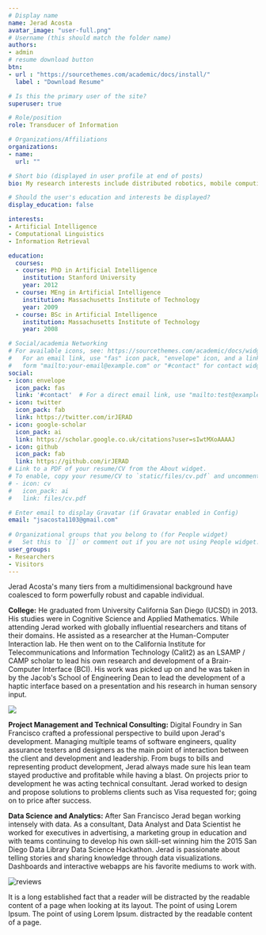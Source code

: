 ```yaml
---
# Display name
name: Jerad Acosta
avatar_image: "user-full.png"
# Username (this should match the folder name)
authors:
- admin
# resume download button
btn:
- url : "https://sourcethemes.com/academic/docs/install/"
  label : "Download Resume"

# Is this the primary user of the site?
superuser: true

# Role/position
role: Transducer of Information

# Organizations/Affiliations
organizations:
- name:
  url: ""

# Short bio (displayed in user profile at end of posts)
bio: My research interests include distributed robotics, mobile computing and programmable matter.

# Should the user's education and interests be displayed?
display_education: false

interests:
- Artificial Intelligence
- Computational Linguistics
- Information Retrieval

education:
  courses:
  - course: PhD in Artificial Intelligence
    institution: Stanford University
    year: 2012
  - course: MEng in Artificial Intelligence
    institution: Massachusetts Institute of Technology
    year: 2009
  - course: BSc in Artificial Intelligence
    institution: Massachusetts Institute of Technology
    year: 2008

# Social/academia Networking
# For available icons, see: https://sourcethemes.com/academic/docs/widgets/#icons
#   For an email link, use "fas" icon pack, "envelope" icon, and a link in the
#   form "mailto:your-email@example.com" or "#contact" for contact widget.
social:
- icon: envelope
  icon_pack: fas
  link: '#contact'  # For a direct email link, use "mailto:test@example.org".
- icon: twitter
  icon_pack: fab
  link: https://twitter.com/irJERAD
- icon: google-scholar
  icon_pack: ai
  link: https://scholar.google.co.uk/citations?user=sIwtMXoAAAAJ
- icon: github
  icon_pack: fab
  link: https://github.com/irJERAD
# Link to a PDF of your resume/CV from the About widget.
# To enable, copy your resume/CV to `static/files/cv.pdf` and uncomment the lines below.  
# - icon: cv
#   icon_pack: ai
#   link: files/cv.pdf

# Enter email to display Gravatar (if Gravatar enabled in Config)
email: "jsacosta1103@gmail.com"
  
# Organizational groups that you belong to (for People widget)
#   Set this to `[]` or comment out if you are not using People widget.  
user_groups:
- Researchers
- Visitors
---
```


Jerad Acosta's many tiers from a multidimensional background have coalesced to form powerfully robust and capable individual.
  
**College:** He graduated from University California San Diego (UCSD) in 2013. His studies were in Cognitive Science and Applied Mathematics. While attending Jerad worked with globally influential researchers and titans of their domains. He assisted as a researcher at the Human-Computer Interaction lab. He then went on to the California Institute for Telecommunications and Information Technology (Calit2) as an LSAMP / CAMP scholar to lead his own research and development of a Brain-Computer Interface (BCI). His work was picked up on and he was taken in by the Jacob's School of Engineering Dean to lead the development of a haptic interface based on a presentation and his research in human sensory input.

![](/img/cogscidegree.png)

**Project Management and Technical Consulting:** Digital Foundry in San Francisco crafted a professional perspective to build upon Jerad's development. Managing multiple teams of software engineers, quality assurance testers and designers as the main point of interaction between the client and development and leadership. From bugs to bills and representing product development, Jerad always made sure his lean team stayed productive and profitable while having a blast. On projects prior to development he was acting technical consultant. Jerad worked to design and propose solutions to problems clients such as Visa requested for; going on to price after success.  
  
**Data Science and Analytics:** After San Francisco Jerad began working intensely with data. As a consultant, Data Analyst and Data Scientist he worked for executives in advertising, a marketing group in education and with teams continuing to develop his own skill-set winning him the 2015 San Diego Data Library Data Science Hackathon. Jerad is passionate about telling stories and sharing knowledge through data visualizations. Dashboards and interactive webapps are his favorite mediums to work with.  
  

![reviews](../../img/certifacates.jpg)

It is a long established fact that a reader will be distracted by the readable content of a page when looking at its layout. The point of using Lorem Ipsum. The point of using Lorem Ipsum. distracted by the readable content of a page.
